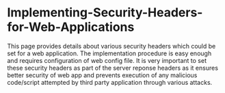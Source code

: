 # Implementing-Security-Headers-for-Web-Applications

This page provides details about various security headers which could be set for a web application. The implementation procedure is easy enough and requires configuration of web config file. It is very important to set these security headers as part of the server reponse headers as it ensures better security of web app and prevents execution of any malicious code/script attempted by third party application through various attacks.

